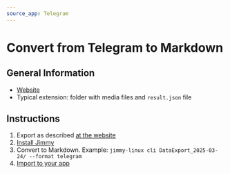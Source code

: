 ```yaml
---
source_app: Telegram
---
```


# Convert from Telegram to Markdown

## General Information

- [Website](https://telegram.org/)
- Typical extension: folder with media files and `result.json` file

## Instructions

1. Export as described [at the website](https://telegram.org/blog/export-and-more)
2. [Install Jimmy](../index.md#installation)
3. Convert to Markdown. Example: `jimmy-linux cli DataExport_2025-03-24/ --format telegram`
4. [Import to your app](../import_instructions.md)
